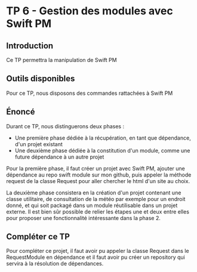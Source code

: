 # TP 6 - Gestion des modules avec Swift PM

## Introduction

Ce TP permettra la manipulation de Swift PM

## Outils disponibles

Pour ce TP, nous disposons des commandes rattachées à Swift PM

## Énoncé

Durant ce TP, nous distinguerons deux phases :

- Une première phase dédiée à la récupération, en tant que dépendance, d'un projet existant
- Une deuxième phase dédiée à la constitution d'un module, comme une future dépendance à un autre projet

Pour la première phase, il faut créer un projet avec Swift PM, ajouter une dépendance au repo swift module sur mon github, puis appeler la méthode request de la classe Request pour aller chercher le html d'un site au choix.

La deuxième phase consistera en la création d'un projet contenant une classe utilitaire, de consultation de la météo par exemple pour un endroit donné, et qui soit packagé dans un module réutilisable dans un projet externe. Il est bien sûr possible de relier les étapes une et deux entre elles pour proposer une fonctionnalité intéressante dans la phase 2.

## Compléter ce TP

Pour compléter ce projet, il faut avoir pu appeler la classe Request dans le RequestModule en dépendance et il faut avoir pu créer un repository qui servira à la résolution de dépendances.